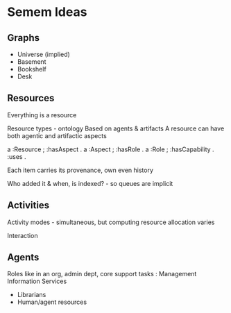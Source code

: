 # Semem Ideas

## Graphs

* Universe (implied)
* Basement
* Bookshelf
* Desk

## Resources

Everything is a resource

Resource types - ontology
Based on agents & artifacts
A resource can have both agentic and artifactic aspects

<Fred> a :Resource ;
    :hasAspect <librarian> .
<Librarian> a :Aspect ;
   :hasRole <indexing> .
<Indexing> a :Role ;
    :hasCapability <embeddingGen> .
<EmbeddingGen> :uses <Transmission> .



Each item carries its provenance, own even history

Who added it & when, is indexed? - so queues are implicit

## Activities

Activity modes - simultaneous, but computing resource allocation varies

Interaction 

## Agents

Roles like in an org, admin dept, core support tasks : Management Information Services

* Librarians
* Human/agent resources